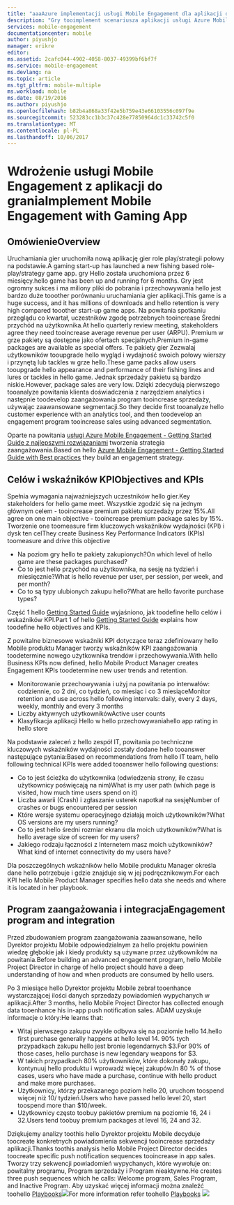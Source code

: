 ```yaml
---
title: "aaaAzure implementacji usługi Mobile Engagement dla aplikacji do grania"
description: "Gry tooimplement scenariusza aplikacji usługi Azure Mobile Engagement"
services: mobile-engagement
documentationcenter: mobile
author: piyushjo
manager: erikre
editor: 
ms.assetid: 2cafc044-4902-4058-8037-49399bf6bf7f
ms.service: mobile-engagement
ms.devlang: na
ms.topic: article
ms.tgt_pltfrm: mobile-multiple
ms.workload: mobile
ms.date: 08/19/2016
ms.author: piyushjo
ms.openlocfilehash: b82b4a868a33f42e5b759e43e66103556c097f9e
ms.sourcegitcommit: 523283cc1b3c37c428e77850964dc1c33742c5f0
ms.translationtype: MT
ms.contentlocale: pl-PL
ms.lasthandoff: 10/06/2017
---
```

# <a name="implement-mobile-engagement-with-gaming-app"></a><span data-ttu-id="8f215-103">Wdrożenie usługi Mobile Engagement z aplikacji do grania</span><span class="sxs-lookup"><span data-stu-id="8f215-103">Implement Mobile Engagement with Gaming App</span></span>
## <a name="overview"></a><span data-ttu-id="8f215-104">Omówienie</span><span class="sxs-lookup"><span data-stu-id="8f215-104">Overview</span></span>
<span data-ttu-id="8f215-105">Uruchamiania gier uruchomiła nową aplikację gier role play/strategii połowy na podstawie.</span><span class="sxs-lookup"><span data-stu-id="8f215-105">A gaming start-up has launched a new fishing based role-play/strategy game app.</span></span> <span data-ttu-id="8f215-106">gry Hello została uruchomiona przez 6 miesięcy.</span><span class="sxs-lookup"><span data-stu-id="8f215-106">hello game has been up and running for 6 months.</span></span> <span data-ttu-id="8f215-107">Gry jest ogromny sukces i ma miliony pliki do pobrania i przechowywania hello jest bardzo duże tooother porównaniu uruchamiania gier aplikacji.</span><span class="sxs-lookup"><span data-stu-id="8f215-107">This game is a huge success, and it has millions of downloads and hello retention is very high compared tooother start-up game apps.</span></span> <span data-ttu-id="8f215-108">Na powitania spotkaniu przeglądu co kwartał, uczestników zgodę potrzebnych tooincrease Średni przychód na użytkownika.</span><span class="sxs-lookup"><span data-stu-id="8f215-108">At hello quarterly review meeting, stakeholders agree they need tooincrease average revenue per user (ARPU).</span></span> <span data-ttu-id="8f215-109">Premium w grze pakiety są dostępne jako ofertach specjalnych.</span><span class="sxs-lookup"><span data-stu-id="8f215-109">Premium in-game packages are available as special offers.</span></span> <span data-ttu-id="8f215-110">Te pakiety gier Zezwalaj użytkowników tooupgrade hello wygląd i wydajność swoich połowy wierszy i przynętą lub tackles w grze hello.</span><span class="sxs-lookup"><span data-stu-id="8f215-110">These game packs allow users tooupgrade hello appearance and performance of their fishing lines and lures or tackles in hello game.</span></span> <span data-ttu-id="8f215-111">Jednak sprzedaży pakietu są bardzo niskie.</span><span class="sxs-lookup"><span data-stu-id="8f215-111">However, package sales are very low.</span></span> <span data-ttu-id="8f215-112">Dzięki zdecydują pierwszego tooanalyze powitania klienta doświadczenia z narzędziem analytics i następnie toodevelop zaangażowania program tooincrease sprzedaży, używając zaawansowane segmentacji.</span><span class="sxs-lookup"><span data-stu-id="8f215-112">So they decide first tooanalyze hello customer experience with an analytics tool, and then toodevelop an engagement program tooincrease sales using advanced segmentation.</span></span>

<span data-ttu-id="8f215-113">Oparte na powitania [usługi Azure Mobile Engagement - Getting Started Guide z najlepszymi rozwiązaniami](mobile-engagement-getting-started-best-practices.md) tworzenia strategia zaangażowania.</span><span class="sxs-lookup"><span data-stu-id="8f215-113">Based on hello [Azure Mobile Engagement - Getting Started Guide with Best practices](mobile-engagement-getting-started-best-practices.md) they build an engagement strategy.</span></span>

## <a name="objectives-and-kpis"></a><span data-ttu-id="8f215-114">Celów i wskaźników KPI</span><span class="sxs-lookup"><span data-stu-id="8f215-114">Objectives and KPIs</span></span>
<span data-ttu-id="8f215-115">Spełnia wymagania najważniejszych uczestników hello gier.</span><span class="sxs-lookup"><span data-stu-id="8f215-115">Key stakeholders for hello game meet.</span></span> <span data-ttu-id="8f215-116">Wszystkie zgodzić się na jednym głównym celem - tooincrease premium pakietu sprzedaży przez 15%.</span><span class="sxs-lookup"><span data-stu-id="8f215-116">All agree on one main objective - tooincrease premium package sales by 15%.</span></span> <span data-ttu-id="8f215-117">Tworzenie one toomeasure firm kluczowych wskaźników wydajności (KPI) i dysk ten cel</span><span class="sxs-lookup"><span data-stu-id="8f215-117">They create Business Key Performance Indicators (KPIs) toomeasure and drive this objective</span></span>

* <span data-ttu-id="8f215-118">Na poziom gry hello te pakiety zakupionych?</span><span class="sxs-lookup"><span data-stu-id="8f215-118">On which level of hello game are these packages purchased?</span></span>
* <span data-ttu-id="8f215-119">Co to jest hello przychód na użytkownika, na sesję na tydzień i miesięcznie?</span><span class="sxs-lookup"><span data-stu-id="8f215-119">What is hello revenue per user, per session, per week, and per month?</span></span>
* <span data-ttu-id="8f215-120">Co to są typy ulubionych zakupu hello?</span><span class="sxs-lookup"><span data-stu-id="8f215-120">What are hello favorite purchase types?</span></span>

<span data-ttu-id="8f215-121">Część 1 hello [Getting Started Guide](mobile-engagement-getting-started-best-practices.md) wyjaśniono, jak toodefine hello celów i wskaźników KPI.</span><span class="sxs-lookup"><span data-stu-id="8f215-121">Part 1 of hello [Getting Started Guide](mobile-engagement-getting-started-best-practices.md) explains how toodefine hello objectives and KPIs.</span></span> 

<span data-ttu-id="8f215-122">Z powitalne biznesowe wskaźniki KPI dotyczące teraz zdefiniowany hello Mobile produktu Manager tworzy wskaźników KPI zaangażowania toodetermine nowego użytkownika trendów i przechowywania.</span><span class="sxs-lookup"><span data-stu-id="8f215-122">With hello Business KPIs now defined, hello Mobile Product Manager creates Engagement KPIs toodetermine new user trends and retention.</span></span>

* <span data-ttu-id="8f215-123">Monitorowanie przechowywania i użyj na powitania po interwałów: codziennie, co 2 dni, co tydzień, co miesiąc i co 3 miesiące</span><span class="sxs-lookup"><span data-stu-id="8f215-123">Monitor retention and use across hello following intervals: daily, every 2 days, weekly, monthly and every 3 months</span></span>
* <span data-ttu-id="8f215-124">Liczby aktywnych użytkowników</span><span class="sxs-lookup"><span data-stu-id="8f215-124">Active user counts</span></span>
* <span data-ttu-id="8f215-125">Klasyfikacja aplikacji Hello w hello przechowywania</span><span class="sxs-lookup"><span data-stu-id="8f215-125">hello app rating in hello store</span></span>

<span data-ttu-id="8f215-126">Na podstawie zaleceń z hello zespół IT, powitania po techniczne kluczowych wskaźników wydajności zostały dodane hello tooanswer następujące pytania:</span><span class="sxs-lookup"><span data-stu-id="8f215-126">Based on recommendations from hello IT team, hello following technical KPIs were added tooanswer hello following questions:</span></span>

* <span data-ttu-id="8f215-127">Co to jest ścieżka do użytkownika (odwiedzenia strony, ile czasu użytkownicy poświęcają na nim)</span><span class="sxs-lookup"><span data-stu-id="8f215-127">What is my user path (which page is visited, how much time users spend on it)</span></span>
* <span data-ttu-id="8f215-128">Liczba awarii (Crash) i zgłaszanie usterek napotkał na sesję</span><span class="sxs-lookup"><span data-stu-id="8f215-128">Number of crashes or bugs encountered per session</span></span>
* <span data-ttu-id="8f215-129">Które wersje systemu operacyjnego działają moich użytkowników?</span><span class="sxs-lookup"><span data-stu-id="8f215-129">What OS versions are my users running?</span></span>
* <span data-ttu-id="8f215-130">Co to jest hello średni rozmiar ekranu dla moich użytkowników?</span><span class="sxs-lookup"><span data-stu-id="8f215-130">What is hello average size of screen for my users?</span></span>
* <span data-ttu-id="8f215-131">Jakiego rodzaju łączności z Internetem masz moich użytkowników?</span><span class="sxs-lookup"><span data-stu-id="8f215-131">What kind of internet connectivity do my users have?</span></span>

<span data-ttu-id="8f215-132">Dla poszczególnych wskaźników hello Mobile produktu Manager określa dane hello potrzebuje i gdzie znajduje się w jej podręcznikowym.</span><span class="sxs-lookup"><span data-stu-id="8f215-132">For each KPI hello Mobile Product Manager specifies hello data she needs and where it is located in her playbook.</span></span>

## <a name="engagement-program-and-integration"></a><span data-ttu-id="8f215-133">Program zaangażowania i integracja</span><span class="sxs-lookup"><span data-stu-id="8f215-133">Engagement program and integration</span></span>
<span data-ttu-id="8f215-134">Przed zbudowaniem program zaangażowania zaawansowane, hello Dyrektor projektu Mobile odpowiedzialnym za hello projektu powinien wiedzę głębokie jak i kiedy produkty są używane przez użytkowników na powitania.</span><span class="sxs-lookup"><span data-stu-id="8f215-134">Before building an advanced engagement program, hello Mobile Project Director in charge of hello project should have a deep understanding of how and when products are consumed by hello users.</span></span>

<span data-ttu-id="8f215-135">Po 3 miesiące hello Dyrektor projektu Mobile zebrał tooenhance wystarczającej ilości danych sprzedaży powiadomień wypychanych w aplikacji.</span><span class="sxs-lookup"><span data-stu-id="8f215-135">After 3 months, hello Mobile Project Director has collected enough data tooenhance his in-app push notification sales.</span></span> <span data-ttu-id="8f215-136">ADAM uzyskuje informacje o który:</span><span class="sxs-lookup"><span data-stu-id="8f215-136">He learns that:</span></span>

* <span data-ttu-id="8f215-137">Witaj pierwszego zakupu zwykle odbywa się na poziomie hello 14.</span><span class="sxs-lookup"><span data-stu-id="8f215-137">hello first purchase generally happens at hello level 14.</span></span> <span data-ttu-id="8f215-138">90% tych przypadkach zakupu hello jest bronie legendarnych $3.</span><span class="sxs-lookup"><span data-stu-id="8f215-138">For 90% of those cases, hello purchase is new legendary weapons for $3.</span></span>
* <span data-ttu-id="8f215-139">W takich przypadkach 80% użytkowników, które dokonały zakupu, kontynuuj hello produktu i wprowadź więcej zakupów.</span><span class="sxs-lookup"><span data-stu-id="8f215-139">In 80 % of those cases, users who have made a purchase, continue with hello product and make more purchases.</span></span>
* <span data-ttu-id="8f215-140">Użytkownicy, którzy przekazanego poziom hello 20, uruchom toospend więcej niż 10/ tydzień.</span><span class="sxs-lookup"><span data-stu-id="8f215-140">Users who have passed hello level 20, start toospend more than $10/week.</span></span>
* <span data-ttu-id="8f215-141">Użytkownicy często toobuy pakietów premium na poziomie 16, 24 i 32.</span><span class="sxs-lookup"><span data-stu-id="8f215-141">Users tend toobuy premium packages at level 16, 24 and 32.</span></span>

<span data-ttu-id="8f215-142">Dziękujemy analizy toothis hello Dyrektor projektu Mobile decyduje toocreate konkretnych powiadomienia sekwencji tooincrease sprzedaży aplikacji.</span><span class="sxs-lookup"><span data-stu-id="8f215-142">Thanks toothis analysis hello Mobile Project Director decides toocreate specific push notification sequences tooincrease in app sales.</span></span> <span data-ttu-id="8f215-143">Tworzy trzy sekwencji powiadomień wypychanych, które wywołuje on: powitalny programu, Program sprzedaży i Program nieaktywne.</span><span class="sxs-lookup"><span data-stu-id="8f215-143">He creates three push sequences which he calls: Welcome program, Sales Program, and Inactive Program.</span></span> <span data-ttu-id="8f215-144">Aby uzyskać więcej informacji można znaleźć toohello [Playbooks](https://github.com/Azure/azure-mobile-engagement-samples/tree/master/Playbooks)![][1]</span><span class="sxs-lookup"><span data-stu-id="8f215-144">For more information refer toohello [Playbooks](https://github.com/Azure/azure-mobile-engagement-samples/tree/master/Playbooks) ![][1]</span></span>

<!--Image references-->

[1]: ./media/mobile-engagement-game-scenario/notification-scenario.png

<!--Link references-->

